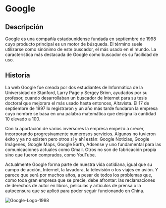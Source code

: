 # **Google**

## Descripción ##

Google es una compañía estadounidense fundada en septiembre de 1998 cuyo producto principal es un motor de búsqueda. El término suele utilizarse como sinónimo de este buscador, el más usado en el mundo. La característica más destacada de Google como buscador es su facilidad de uso.

## Historia ##
La web Google fue creada por dos estudiantes de Informática de la Universidad de Stanford, Larry Page y Sergey Brinn, ayudados por su profesor, cuando desarrollaban un buscador de Internet para su tesis doctoral que mejorara el más usado hasta entonces, Altavista. El 17 de septiembre de 1997 lo registraron y un año más tarde fundaron la empresa cuyo nombre se basa en una palabra matemática que designa la cantidad 10 elevado a 100.

Con la aportación de varios inversores la empresa empezó a crecer, incorporando progresivamente numerosos servicios. Algunos no tuvieron éxito y ya no existen pero otros sí y ahí están: Google Noticias, Google Imágenes, Google Maps, Google Earth, Adsense y uno fundamental para las comunicaciones actuales como Gmail. Otros no son de fabricación propia sino que fueron comprados, como YouTube.

Actualmente Google forma parte de nuestra vida cotidiana, igual que su campo de acción, Internet, la lavadora, la televisión o los viajes en avión. Y parece que será por muchos años, a pesar de todos los problemas que, como toda gran empresa que se precie, debe afrontar: las reclamaciones de derechos de autor en libros, películas y artículos de prensa o la autocensura que se aplicó para poder seguir funcionando en China.


![Google-Logo-1998](https://logolook.net/wp-content/uploads/2021/06/Google-Logo-19981.png
 "Google-Logo-1998")
